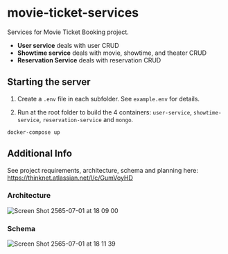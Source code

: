 # movie-ticket-services

Services for Movie Ticket Booking project.
- __User service__ deals with user CRUD
- __Showtime service__ deals with movie, showtime, and theater CRUD
- __Reservation Service__ deals with reservation CRUD

## Starting the server

1. Create a `.env` file in each subfolder. See `example.env` for details.

2. Run at the root folder to build the 4 containers: `user-service`, `showtime-service`, `reservation-service` and `mongo`.
```
docker-compose up
```

## Additional Info
See project requirements, architecture, schema and planning here: https://thinknet.atlassian.net/l/c/GumVoyHD

### Architecture
![Screen Shot 2565-07-01 at 18 09 00](https://user-images.githubusercontent.com/57129145/176883498-24c46c12-8f20-41da-b1d7-fca576906f09.png)

### Schema
![Screen Shot 2565-07-01 at 18 11 39](https://user-images.githubusercontent.com/57129145/176883801-80e43e37-cce1-474a-9522-248c8addce3e.png)
